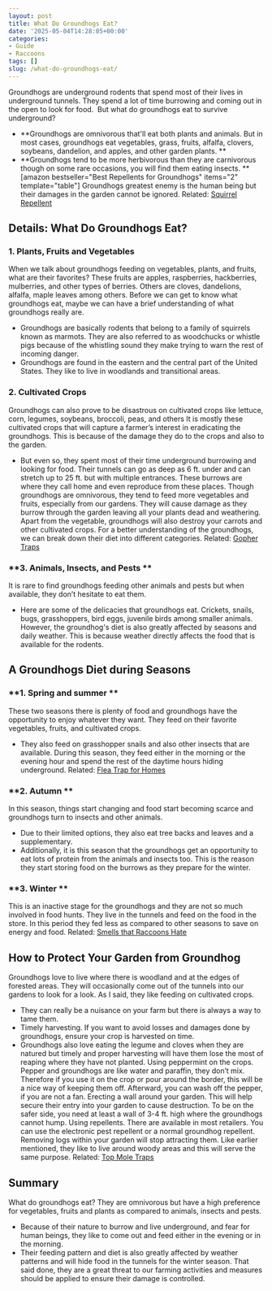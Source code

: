 ```yaml
---
layout: post
title: What Do Groundhogs Eat?
date: '2025-05-04T14:28:05+00:00'
categories:
- Guide
- Raccoons
tags: []
slug: /what-do-groundhogs-eat/
---
```


Groundhogs are underground rodents that spend most of their lives in underground tunnels. They spend a lot of time burrowing and coming out in the open to look for food.  But what do groundhogs eat to survive underground?
- **Groundhogs are omnivorous that'll eat both plants and animals. But in most cases, groundhogs eat vegetables, grass, fruits, alfalfa, clovers, soybeans, dandelion, and apples, and other garden plants. **
- **Groundhogs tend to be more herbivorous than they are carnivorous though on some rare occasions, you will find them eating insects. **
[amazon bestseller="Best Repellents for Groundhogs" items="2" template="table"]
Groundhogs greatest enemy is the human being but their damages in the garden cannot be ignored. Related:
[Squirrel Repellent](https://pestpolicy.com/best-squirrel-repellent/)
## Details: What Do Groundhogs Eat?
### **1. Plants, Fruits and Vegetables**
When we talk about groundhogs feeding on vegetables, plants, and fruits, what are their favorites? These fruits are apples, raspberries, hackberries, mulberries, and other types of berries.
Others are cloves, dandelions, alfalfa, maple leaves among others.
Before we can get to know what groundhogs eat, maybe we can have a brief understanding of what groundhogs really are.
- Groundhogs are basically rodents that belong to a family of squirrels known as marmots. They are also referred to as woodchucks or whistle pigs because of the whistling sound they make trying to warn the rest of incoming danger.
- Groundhogs are found in the eastern and the central part of the United States. They like to live in woodlands and transitional areas.
### **2. Cultivated Crops**
Groundhogs can also prove to be disastrous on cultivated crops like lettuce, corn, legumes, soybeans, broccoli, peas, and others
It is mostly these cultivated crops that will capture a farmer’s interest in eradicating the groundhogs. This is because of the damage they do to the crops and also to the garden.
- But even so, they spent most of their time underground burrowing and looking for food. Their tunnels can go as deep as 6 ft. under and can stretch up to 25 ft. but with multiple entrances. These burrows are where they call home and even reproduce from these places.
Though groundhogs are omnivorous, they tend to feed more vegetables and fruits, especially from our gardens. They will cause damage as they burrow through the garden leaving all your plants dead and weathering.
Apart from the vegetable, groundhogs will also destroy your carrots and other cultivated crops. For a better understanding of the groundhogs, we can break down their diet into different categories.
Related:
[Gopher Traps](https://pestpolicy.com/best-gopher-traps/)
### **3. Animals, Insects, and Pests **
It is rare to find groundhogs feeding other animals and pests but when available, they don’t hesitate to eat them.
- Here are some of the delicacies that groundhogs eat. Crickets, snails, bugs, grasshoppers, bird eggs, juvenile birds among smaller animals.
However, the groundhog's diet is also greatly affected by seasons and daily weather. This is because weather directly affects the food that is available for the rodents.
## A Groundhogs Diet during Seasons
### **1. Spring and summer **
These two seasons there is plenty of food and groundhogs have the opportunity to enjoy whatever they want. They feed on their favorite vegetables, fruits, and cultivated crops.
- They also feed on grasshopper snails and also other insects that are available.
During this season, they feed either in the morning or the evening hour and spend the rest of the daytime hours hiding underground.
Related:
[Flea Trap for Homes](https://pestpolicy.com/best-flea-trap/)
### **2. Autumn **
In this season, things start changing and food start becoming scarce and groundhogs turn to insects and other animals.
- Due to their limited options, they also eat tree backs and leaves and a supplementary.
- Additionally, it is this season that the groundhogs get an opportunity to eat lots of protein from the animals and insects too.
This is the reason they start storing food on the burrows as they prepare for the winter.
### **3. Winter **
This is an inactive stage for the groundhogs and they are not so much involved in food hunts.
They live in the tunnels and feed on the food in the store. In this period they fed less as compared to other seasons to save on energy and food.
Related:
[Smells that Raccoons Hate](https://pestpolicy.com/what-smells-do-raccoons-hate/)
## How to Protect Your Garden from Groundhog
Groundhogs love to live where there is woodland and at the edges of forested areas. They will occasionally come out of the tunnels into our gardens to look for a look. As I said, they like feeding on cultivated crops.
- They can really be a nuisance on your farm but there is always a way to tame them.
- Timely harvesting. If you want to avoid losses and damages done by groundhogs, ensure your crop is harvested on time.
- Groundhogs also love eating the legume and cloves when they are natured but timely and proper harvesting will have them lose the most of reaping where they have not planted.
Using peppermint on the crops. Pepper and groundhogs are like water and paraffin, they don’t mix. Therefore if you use it on the crop or pour around the border, this will be a nice way of keeping them off. Afterward, you can wash off the pepper, if you are not a fan.
Erecting a wall around your garden. This will help secure their entry into your garden to cause destruction. To be on the safer side, you need at least a wall of 3-4 ft. high where the groundhogs cannot hump.
Using repellents. There are available in most retailers. You can use the electronic pest repellent or a normal groundhog repellent.
Removing logs within your garden will stop attracting them. Like earlier mentioned, they like to live around woody areas and this will serve the same purpose.
Related:
[Top Mole Traps](https://pestpolicy.com/best-mole-traps/)
## Summary
What do groundhogs eat? They are omnivorous but have a high preference for vegetables, fruits and plants as compared to animals, insects and pests.
- Because of their nature to burrow and live underground, and fear for human beings, they like to come out and feed either in the evening or in the morning.
- Their feeding pattern and diet is also greatly affected by weather patterns and will hide food in the tunnels for the winter season.
That said done, they are a great threat to our farming activities and measures should be applied to ensure their damage is controlled.
